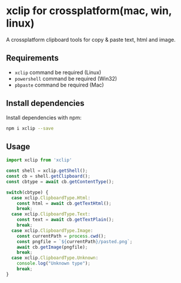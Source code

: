 # xclip for crossplatform(mac, win, linux)

A crossplatform clipboard tools for copy & paste text, html and image.

## Requirements

- `xclip` command be required (Linux)
- `powershell` command be required (Win32)
- `pbpaste` command be required (Mac)

## Install dependencies

Install dependencies with npm:

```bash
npm i xclip --save
```

## Usage

```ts
import xclip from 'xclip'

const shell = xclip.getShell();
const cb = shell.getClipboard();
const cbtype = await cb.getContentType();

switch(cbtype) {
  case xclip.ClipboardType.Html:
    const html = await cb.getTextHtml();
    break;
  case xclip.ClipboardType.Text:
    const text = await cb.getTextPlain();
    break;
  case xclip.ClipboardType.Image:
    const currentPath = process.cwd();
    const pngfile = `${currentPath}/pasted.png`;
    await cb.getImage(pngfile);
    break;
  case xclip.ClipboardType.Unknown:
    console.log("Unknown type");
    break;
}
```
